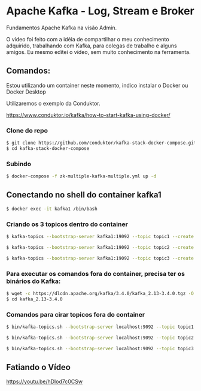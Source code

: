 # Apache Kafka - Log, Stream e Broker
Fundamentos Apache Kafka na visão Admin.

O vídeo foi feito com a idéia de compartilhar o meu conhecimento adquirido, trabalhando com Kafka, para colegas de trabalho e alguns amigos.
Eu mesmo editei o vídeo, sem muito conhecimento na ferramenta.


## Comandos: 

Estou utilizando um container neste momento, indico instalar o Docker ou Docker Desktop

Utilizaremos o exemplo da Conduktor.

https://www.conduktor.io/kafka/how-to-start-kafka-using-docker/

### Clone do repo
```bash
$ git clone https://github.com/conduktor/kafka-stack-docker-compose.git
$ cd kafka-stack-docker-compose
```
### Subindo 
```bash
$ docker-compose -f zk-multiple-kafka-multiple.yml up -d
```
## Conectando no shell do container kafka1
```bash
$ docker exec -it kafka1 /bin/bash
```
### Criando os 3 topicos dentro do container
```bash
$ kafka-topics --bootstrap-server kafka1:19092 --topic topic1 --create --partitions 3 --replication-factor 1

$ kafka-topics --bootstrap-server kafka1:19092 --topic topic2 --create --partitions 3 --replication-factor 2

$ kafka-topics --bootstrap-server kafka1:19092 --topic topic3 --create --partitions 3 --replication-factor 3
```
### Para executar os comandos fora do container, precisa ter os binários do Kafka:
```bash
$ wget -c https://dlcdn.apache.org/kafka/3.4.0/kafka_2.13-3.4.0.tgz -O - | tar -xz
$ cd kafka_2.13-3.4.0
```
### Comandos para cirar topicos fora do container
```bash
$ bin/kafka-topics.sh --bootstrap-server localhost:9092 --topic topic1 --create --partitions 3 --replication-factor 1

$ bin/kafka-topics.sh --bootstrap-server localhost:9092 --topic topic2 --create --partitions 3 --replication-factor 2

$ bin/kafka-topics.sh --bootstrap-server localhost:9092 --topic topic3 --create --partitions 3 --replication-factor 3
```
## Fatiando o Vídeo
https://youtu.be/hDlod7c0CSw
